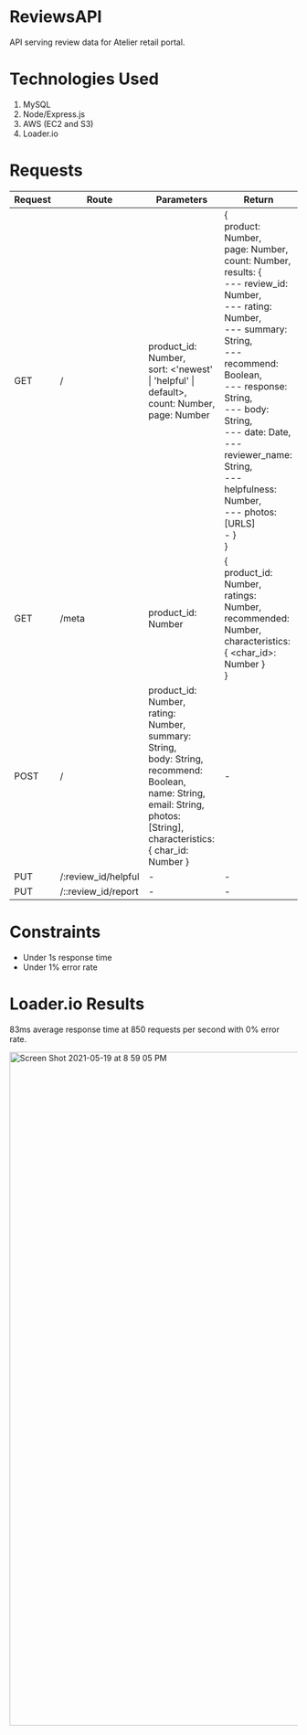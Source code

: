 
# ReviewsAPI
API serving review data for Atelier retail portal.

# Technologies Used
1. MySQL
2. Node/Express.js
3. AWS (EC2 and S3)
4. Loader.io

# Requests

| Request  | Route | Parameters | Return |
| ------------- | ------------- | ------------- | ------------- |
| GET | / | product_id: Number,<br>sort: <'newest' \| 'helpful' \| default>,<br>count: Number,<br>page: Number | {<br>product: Number,<br>page: Number,<br>count: Number,<br>results: {<br>--- review_id: Number,<br>--- rating: Number,<br>--- summary: String,<br>--- recommend: Boolean,<br>--- response: String,<br>--- body: String,<br>--- date: Date,<br>--- reviewer_name: String,<br>--- helpfulness: Number,<br>--- photos: [URLS]<br> -  }<br>} |
| GET | /meta | product_id: Number | {<br>product_id: Number,<br>ratings: Number,<br>recommended: Number,<br>characteristics: { <char_id>: Number }<br>} |
| POST | / | product_id: Number,<br>rating: Number,<br>summary: String,<br>body: String,<br>recommend: Boolean,<br>name: String,<br>email: String,<br>photos: [String],<br>characteristics: { char_id: Number } | - |
| PUT | /:review_id/helpful | - | - |
| PUT | /::review_id/report | - | - |

# Constraints
- Under 1s response time
- Under 1% error rate

# Loader.io Results

83ms average response time at 850 requests per second with 0% error rate.

<img width="1179" alt="Screen Shot 2021-05-19 at 8 59 05 PM" src="https://user-images.githubusercontent.com/13191334/118918522-af200700-b8e7-11eb-8d23-9c1c949d2d37.png">


